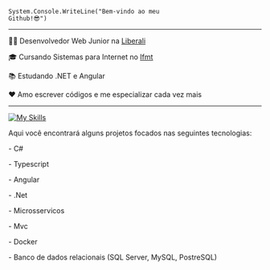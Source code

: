 <code>System.Console.WriteLine("Bem-vindo ao meu Github!😎")</code>
<hr>

<p>👨‍💻 Desenvolvedor Web Junior na <a href="https://www.liberali.com.br/" target="blank_">Liberali</a></p>
<p>🎓 Cursando Sistemas para Internet no <a href="https://ifmt.edu.br/" target="blank_">Ifmt</a></p>
<p>📚 Estudando .NET e Angular</p>
<p>❤️ Amo escrever códigos e me especializar cada vez mais</p>
<hr>

[![My Skills](https://skillicons.dev/icons?i=cs,ts,dotnet,mysql,postgres,docker,linux,git)](https://skillicons.dev)

<p>Aqui você encontrará alguns projetos focados nas seguintes tecnologias:</p>
<p>- C#</p> 
<p>- Typescript</p>
<p>- Angular</p> 
<p>- .Net</p>
<p>- Microsservicos</p>
<p>- Mvc</p>
<p>- Docker</p>
<p>- Banco de dados relacionais (SQL Server, MySQL, PostreSQL)</p>

